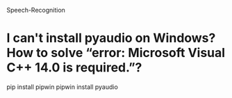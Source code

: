 Speech-Recognition
# I can't install pyaudio on Windows? How to solve “error: Microsoft Visual C++ 14.0 is required.”?
pip install pipwin
pipwin install pyaudio
